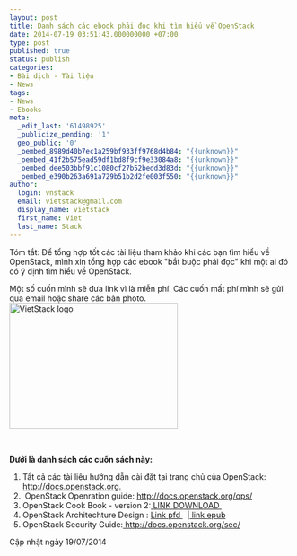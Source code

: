 ```yaml
---
layout: post
title: Danh sách các ebook phải đọc khi tìm hiểu về OpenStack
date: 2014-07-19 03:51:43.000000000 +07:00
type: post
published: true
status: publish
categories:
- Bài dịch - Tài liệu
- News
tags:
- News
- Ebooks
meta:
  _edit_last: '61498925'
  _publicize_pending: '1'
  geo_public: '0'
  _oembed_8989d40b7ec1a259bf933ff9768d4b84: "{{unknown}}"
  _oembed_41f2b575ead59df1bd8f9cf9e33084a8: "{{unknown}}"
  _oembed_dee503bbf91c1080cf27b52bedd3d83d: "{{unknown}}"
  _oembed_e390b263a691a729b51b2d2fe003f550: "{{unknown}}"
author:
  login: vnstack
  email: vietstack@gmail.com
  display_name: vietstack
  first_name: Viet
  last_name: Stack
---
```

<p>Tóm tắt: Để tổng hợp tốt các tài liệu tham khảo khi các bạn tìm hiểu về OpenStack, mình xin tổng hợp các ebook "bắt buộc phải đọc" khi một ai đó có ý định tìm hiểu về OpenStack.</p>
<p>Một số cuốn mình sẽ đưa link vì là miễn phí. Các cuốn mất phí mình sẽ gửi qua email hoặc share các bản photo.<br />
<a href="http://vietstack.files.wordpress.com/2014/07/logo-vietstack-800x600.png"><img class="aligncenter size-medium wp-image-290" src="{{ site.baseurl }}/pictures/logo-vietstack-800x600.png?w=300" alt="VietStack logo" width="300" height="225" /></a></p>
<p>&nbsp;</p>
<p><strong>Dưới là danh sách các cuốn sách này: </strong><!--more--></p>
<ol>
<li>Tất cả các tài liệu hướng dẫn cài đặt tại trang chủ của OpenStack:<a href="//docs.openstack.org" target="_blank"> http://docs.openstack.org.</a></li>
<li> OpenStack Openration guide: <a href="http://docs.openstack.org/ops/" target="_blank">http://docs.openstack.org/ops/</a></li>
<li>OpenStack Cook Book - version 2:<a href="https://www.dropbox.com/s/bgokg98koqj3pfs/Cookbook%20OpenStack%20Version%202.pdf" target="_blank"> LINK DOWNLOAD </a></li>
<li>OpenStack Architechture Design : <a href="https://www.dropbox.com/s/7xudm820l9s4h1o/OpenStackArchitectureDesignGuide.pdf" target="_blank">Link pfd </a>  |<a href="https://www.dropbox.com/s/cg84b1jub6x3bhs/OpenStackArchitectureDesignGuide.epub" target="_blank"> link epub</a></li>
<li>OpenStack Security Guide:<a href="http://docs.openstack.org/sec/" target="_blank"> http://docs.openstack.org/sec/</a></li>
</ol>
<p>Cập nhật ngày 19/07/2014</p>

